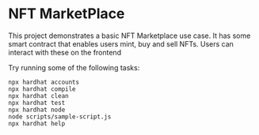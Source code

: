 # NFT MarketPlace

This project demonstrates a basic NFT Marketplace use case. It has some smart contract that enables users mint, buy and sell NFTs. Users can interact with these on the frontend

Try running some of the following tasks:

```shell
npx hardhat accounts
npx hardhat compile
npx hardhat clean
npx hardhat test
npx hardhat node
node scripts/sample-script.js
npx hardhat help
```
